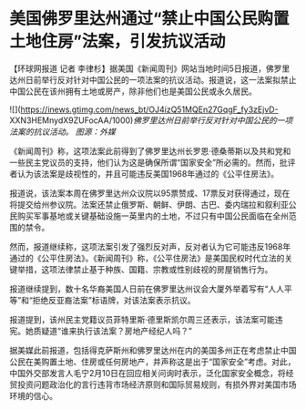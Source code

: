 # 美国佛罗里达州通过“禁止中国公民购置土地住房”法案，引发抗议活动

【环球网报道 记者
李律杉】据美国《新闻周刊》网站当地时间5日报道，佛罗里达州日前举行反对针对中国公民的一项法案的抗议活动。报道说，这一法案拟禁止中国公民在该州拥有土地或房产，除非他们也是美国公民或永久居民。

![](https://inews.gtimg.com/news_bt/OJ4izQ51MQEn27GqgF_fy3zEjvD-
XXN3HEMnydX9ZUFocAA/1000)_佛罗里达州日前举行反对针对中国公民的一项法案的抗议活动。 图源：外媒_

《新闻周刊》称，这项法案此前得到了佛罗里达州长罗恩·德桑蒂斯以及共和党和一些民主党议员的支持，他们认为这是确保所谓“国家安全”所必需的。然而，批评者认为该法案是歧视性的，并且可能违反美国1968年通过的《公平住房法》。

报道说，该法案本周在佛罗里达州众议院以95票赞成、17票反对获得通过，现在将提交给州参议院。法案还禁止俄罗斯、朝鲜、伊朗、古巴、委内瑞拉和叙利亚公民购买军事基地或关键基础设施一英里内的土地，不过只有中国公民面临在全州范围的禁令。

然而，报道继续称，这项法案引发了强烈反对声，反对者认为它可能违反1968年通过的《公平住房法》。《新闻周刊》称，《公平住房法》是美国民权时代立法的关键举措，这项法律禁止基于种族、国籍、宗教或性别歧视的房屋销售行为。

报道继续提到，数十名华裔美国人日前在佛罗里达州议会大厦外举着写有“人人平等”和“拒绝反亚裔法案”标语牌，对该法案表示抗议。

报道提到，该州民主党籍议员菲特里斯·德里斯凯尔周三还表示，该法案可能违宪。她质疑道“谁来执行该法案？房地产经纪人吗？”

据美媒此前报道，包括得克萨斯州和佛罗里达州在内的美国多州正在考虑禁止中国公民在美购置土地、住房或任何房地产，并声称这是出于“国家安全”考虑。对此，中国外交部发言人毛宁2月10日在回应相关问询时表示，泛化国家安全概念，将经贸投资问题政治化的言行违背市场经济原则和国际贸易规则，有损外界对美国市场环境的信心。

